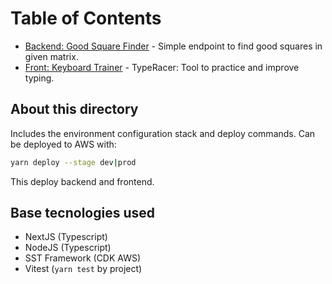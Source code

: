 # Table of Contents

- [Backend: Good Square Finder](./back/) - Simple endpoint to find good squares in given matrix.
- [Front: Keyboard Trainer](./front/) - TypeRacer: Tool to practice and improve typing.

## About this directory

Includes the environment configuration stack and deploy commands. Can be deployed to AWS with:

```bash
yarn deploy --stage dev|prod
```

This deploy backend and frontend.

## Base tecnologies used

- NextJS (Typescript)
- NodeJS (Typescript)
- SST Framework (CDK AWS)
- Vitest (``yarn test`` by project)
